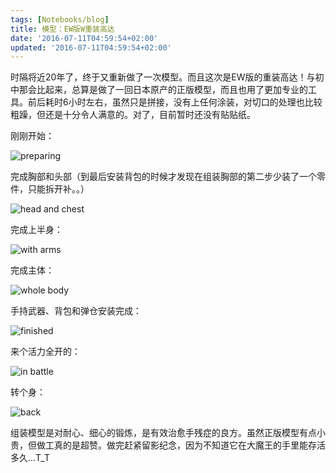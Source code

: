 ```yaml
---
tags: [Notebooks/blog]
title: 模型：EW版W重装高达
date: '2016-07-11T04:59:54+02:00'
updated: '2016-07-11T04:59:54+02:00'
---
```


时隔将近20年了，终于又重新做了一次模型。而且这次是EW版的重装高达！与初中那会比起来，总算是做了一回日本原产的正版模型，而且也用了更加专业的工具。前后耗时6小时左右，虽然只是拼接，没有上任何涂装，对切口的处理也比较粗躁，但还是十分令人满意的。对了，目前暂时还没有贴贴纸。

刚刚开始：

![preparing](http://luliu.me/wp-content/uploads/2016/07/IMG_20160710_165656.jpg)

完成胸部和头部（到最后安装背包的时候才发现在组装胸部的第二步少装了一个零件，只能拆开补。。）

![head and chest](http://luliu.me/wp-content/uploads/2016/07/IMG_20160710_171139.jpg)

完成上半身：

![with arms](http://luliu.me/wp-content/uploads/2016/07/IMG_20160710_200618.jpg)

完成主体：

![whole body](http://luliu.me/wp-content/uploads/2016/07/IMG_20160711_000108.jpg)

手持武器、背包和弹仓安装完成：

![finished](http://luliu.me/wp-content/uploads/2016/07/IMG_20160711_073517-1.jpg)

来个活力全开的：

![in battle](http://luliu.me/wp-content/uploads/2016/07/IMG_20160711_095847.jpg)

转个身：

![back](http://luliu.me/wp-content/uploads/2016/07/IMG_20160711_100024.jpg)

组装模型是对耐心、细心的锻炼，是有效治愈手残症的良方。虽然正版模型有点小贵，但做工真的是超赞。做完赶紧留影纪念，因为不知道它在大魔王的手里能存活多久...T_T